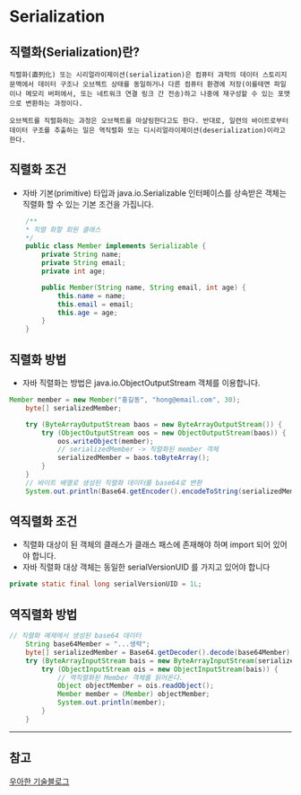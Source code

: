 # Serialization

## 직렬화(Serialization)란?
```
직렬화(直列化) 또는 시리얼라이제이션(serialization)은 컴퓨터 과학의 데이터 스토리지 문맥에서 데이터 구조나 오브젝트 상태를 동일하거나 다른 컴퓨터 환경에 저장(이를테면 파일이나 메모리 버퍼에서, 또는 네트워크 연결 링크 간 전송)하고 나중에 재구성할 수 있는 포맷으로 변환하는 과정이다.

오브젝트를 직렬화하는 과정은 오브젝트를 마샬링한다고도 한다. 반대로, 일련의 바이트로부터 데이터 구조를 추출하는 일은 역직렬화 또는 디시리얼라이제이션(deserialization)이라고 한다.
```

## 직렬화 조건
* 자바 기본(primitive) 타입과 java.io.Serializable 인터페이스를 상속받은 객체는 직렬화 할 수 있는 기본 조건을 가집니다.
``` java
    /**
    * 직렬 화할 회원 클래스
    */
    public class Member implements Serializable {
        private String name;
        private String email;
        private int age;

        public Member(String name, String email, int age) {
            this.name = name;
            this.email = email;
            this.age = age;
        }
    }
```
## 직렬화 방법
* 자바 직렬화는 방법은 java.io.ObjectOutputStream 객체를 이용합니다.

``` java
Member member = new Member("홍길동", "hong@email.com", 30);
    byte[] serializedMember;

    try (ByteArrayOutputStream baos = new ByteArrayOutputStream()) {
        try (ObjectOutputStream oos = new ObjectOutputStream(baos)) {
            oos.writeObject(member);
            // serializedMember -> 직렬화된 member 객체 
            serializedMember = baos.toByteArray();
        }
    }
    // 바이트 배열로 생성된 직렬화 데이터를 base64로 변환
    System.out.println(Base64.getEncoder().encodeToString(serializedMember));
```

## 역직렬화 조건
* 직렬화 대상이 된 객체의 클래스가 클래스 패스에 존재해야 하며 import 되어 있어야 합니다.
* 자바 직렬화 대상 객체는 동일한 serialVersionUID 를 가지고 있어야 합니다

``` java
private static final long serialVersionUID = 1L;
``` 

## 역직렬화 방법

``` java
// 직렬화 예제에서 생성된 base64 데이터 
    String base64Member = "...생략";
    byte[] serializedMember = Base64.getDecoder().decode(base64Member);
    try (ByteArrayInputStream bais = new ByteArrayInputStream(serializedMember)) {
        try (ObjectInputStream ois = new ObjectInputStream(bais)) {
            // 역직렬화된 Member 객체를 읽어온다.
            Object objectMember = ois.readObject();
            Member member = (Member) objectMember;
            System.out.println(member);
        }
    }
``` 

***
## 참고
[우아한 기술블로그](https://techblog.woowahan.com/2550/)